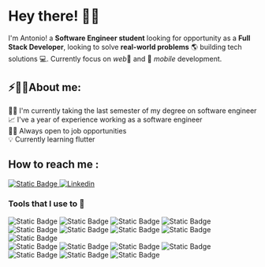 # Hey there! :wave::smiley:
I'm Antonio! a **Software Engineer student** looking for opportunity as a **Full Stack Developer**, looking to solve **real-world problems** 🌎 building tech solutions 💻. 
Currently focus on *web*📶 and 📱 *mobile* development.
<h2>⚡🙋‍♂️About me:</h2>
 👨‍🎓 I'm currently taking the last semester of my degree on software engineer<br>
 📈 I've a year of experience working as a software engineer<br>
 👨‍💼 Always open to job opportunities<br>
 💡 Currently learning flutter

<h2>How to reach me :</h2>
<div>
 <a href="mailto:bojorquez29an@gmail.com">
  <img alt="Static Badge" src="https://img.shields.io/badge/gmail-red?logo=gmail&logoColor=red&labelColor=white">
 </a>
<a href="https://linkedin.com/in/bojorquez-dev" target="_blank">
  <img alt="Linkedin" src="https://img.shields.io/badge/linkedin-blue?logo=linkedin&logoColor=blue&labelColor=white">
 </a>
</div>

<h3>Tools that I use to 🔨</h3>
<div>
 <img alt="Static Badge" src="https://img.shields.io/badge/Java-orange?style=for-the-badge&labelColor=orange">
 <img alt="Static Badge" src="https://img.shields.io/badge/Spring_boot-darkgreen?style=for-the-badge&labelColor=darkgreen">
 <img alt="Static Badge" src="https://img.shields.io/badge/c%23-blue?style=for-the-badge&labelColor=orange">
 <img alt="Static Badge" src="https://img.shields.io/badge/.NET-8A2Be2?style=for-the-badge&labelColor=orange">
 <img alt="Static Badge" src="https://img.shields.io/badge/dart-122031?style=for-the-badge&labelColor=orange">
 <img alt="Static Badge" src="https://img.shields.io/badge/flutter-2471d5?style=for-the-badge&labelColor=orange">
 <img alt="Static Badge" src="https://img.shields.io/badge/react-22272e?style=for-the-badge&labelColor=orange">
 <img alt="Static Badge" src="https://img.shields.io/badge/tailwind-39bdf9?style=for-the-badge&labelColor=orange">
 <img alt="Static Badge" src="https://img.shields.io/badge/angular-c3012e?style=for-the-badge&labelColor=orange"><br>
 <img alt="Static Badge" src="https://img.shields.io/badge/postgreSql-202021?style=for-the-badge&labelColor=orange">
 <img alt="Static Badge" src="https://img.shields.io/badge/MongoDB-033431?style=for-the-badge&labelColor=orange">
 <img alt="Static Badge" src="https://img.shields.io/badge/Javascript-f6e019?style=for-the-badge&labelColor=orange">
 <img alt="Static Badge" src="https://img.shields.io/badge/docker-096dd6?style=for-the-badge&labelColor=orange">
 <img alt="Static Badge" src="https://img.shields.io/badge/bash-3e4648?style=for-the-badge&labelColor=orange">
 <img alt="Static Badge" src="https://img.shields.io/badge/golang-blue?style=for-the-badge&labelColor=orange">
 <img alt="Static Badge" src="https://img.shields.io/badge/python-f6e019?style=for-the-badge&labelColor=orange">
</div>
 
